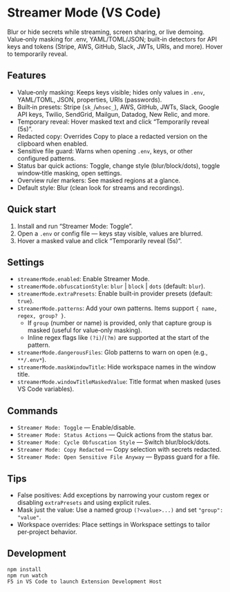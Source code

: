 # Streamer Mode (VS Code)

Blur or hide secrets while streaming, screen sharing, or live demoing. Value‑only masking for .env, YAML/TOML/JSON; built‑in detectors for API keys and tokens (Stripe, AWS, GitHub, Slack, JWTs, URIs, and more). Hover to temporarily reveal.

## Features

- Value‑only masking: Keeps keys visible; hides only values in `.env`, YAML/TOML, JSON, properties, URIs (passwords).
- Built‑in presets: Stripe (`sk_`/`whsec_`), AWS, GitHub, JWTs, Slack, Google API keys, Twilio, SendGrid, Mailgun, Datadog, New Relic, and more.
- Temporary reveal: Hover masked text and click “Temporarily reveal (5s)”.
- Redacted copy: Overrides Copy to place a redacted version on the clipboard when enabled.
- Sensitive file guard: Warns when opening `.env`, keys, or other configured patterns.
- Status bar quick actions: Toggle, change style (blur/block/dots), toggle window‑title masking, open settings.
- Overview ruler markers: See masked regions at a glance.
- Default style: Blur (clean look for streams and recordings).

## Quick start

1) Install and run “Streamer Mode: Toggle”.  
2) Open a `.env` or config file — keys stay visible, values are blurred.  
3) Hover a masked value and click “Temporarily reveal (5s)”.

## Settings

- `streamerMode.enabled`: Enable Streamer Mode.
- `streamerMode.obfuscationStyle`: `blur` | `block` | `dots` (default: `blur`).
- `streamerMode.extraPresets`: Enable built‑in provider presets (default: `true`).
- `streamerMode.patterns`: Add your own patterns. Items support `{ name, regex, group? }`.
  - If `group` (number or name) is provided, only that capture group is masked (useful for value‑only masking).
  - Inline regex flags like `(?i)`/`(?m)` are supported at the start of the pattern.
- `streamerMode.dangerousFiles`: Glob patterns to warn on open (e.g., `**/.env*`).
- `streamerMode.maskWindowTitle`: Hide workspace names in the window title.
- `streamerMode.windowTitleMaskedValue`: Title format when masked (uses VS Code variables).

## Commands

- `Streamer Mode: Toggle` — Enable/disable.
- `Streamer Mode: Status Actions` — Quick actions from the status bar.
- `Streamer Mode: Cycle Obfuscation Style` — Switch blur/block/dots.
- `Streamer Mode: Copy Redacted` — Copy selection with secrets redacted.
- `Streamer Mode: Open Sensitive File Anyway` — Bypass guard for a file.

## Tips

- False positives: Add exceptions by narrowing your custom regex or disabling `extraPresets` and using explicit rules.
- Mask just the value: Use a named group `(?<value>...)` and set `"group": "value"`.
- Workspace overrides: Place settings in Workspace settings to tailor per‑project behavior.


## Development

```
npm install
npm run watch
F5 in VS Code to launch Extension Development Host
```

<!-- Screenshots can be added later once available -->
